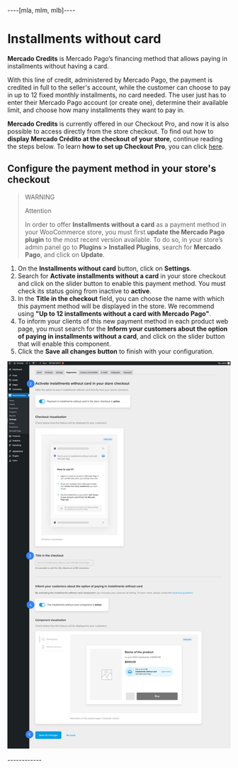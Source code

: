 ----[mla, mlm, mlb]----
# Installments without card

**Mercado Credits** is Mercado Pago’s financing method that allows paying in installments without having a card.

With this line of credit, administered by Mercado Pago, the payment is credited in full to the seller's account, while the customer can choose to pay in up to 12 fixed monthly installments, no card needed. The user just has to enter their Mercado Pago account (or create one), determine their available limit, and choose how many installments they want to pay in.
 
**Mercado Credits** is currently offered in our Checkout Pro, and now it is also possible to access directly from the store checkout. To find out how to **display Mercado Crédito at the checkout of your store**, continue reading the steps below. To learn **how to set up Checkout Pro**, you can click [here](/developers/en/docs/woocommerce/payments-configuration/checkout-pro).

## Configure the payment method in your store's checkout

> WARNING
>
> Attention
>
> In order to offer **Installments without a card** as a payment method in your WooCommerce store, you must first **update the Mercado Pago plugin** to the most recent version available. To do so, in your store’s admin panel go to **Plugins > Installed Plugins**, search for **Mercado Pago**, and click on **Update**.


1. On the **Installments without card** button, click on **Settings**.
2. Search for **Activate installments without a card** in your store checkout and click on the slider button to enable this payment method. You must check its status going from inactive to **active**.
3. In the **Title in the checkout** field, you can choose the name with which this payment method will be displayed in the store. We recommend using **"Up to 12 installments without a card with Mercado Pago"**.
4. To inform your clients of this new payment method in each product web page, you must search for the **Inform your customers about the option of paying in installments without a card**, and click on the slider button that will enable this component.
5. Click the **Save all changes button** to finish with your configuration.

<center>

![woo-credits-admin-en](/images/woocomerce/woo-credits-admin-en.png)

</center>
------------

